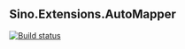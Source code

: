 ## Sino.Extensions.AutoMapper


[![Build status](https://ci.appveyor.com/api/projects/status/yf5iby5p6633b0ug?svg=true)](https://ci.appveyor.com/project/vip56/sino-extensions-automapper)